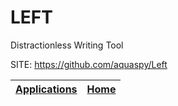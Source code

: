 # LEFT
 
 Distractionless Writing Tool 
 
 SITE: https://github.com/aquaspy/Left

 | [Applications](https://portable-linux-apps.github.io/apps.html) | [Home](https://portable-linux-apps.github.io)
 | --- | --- |
